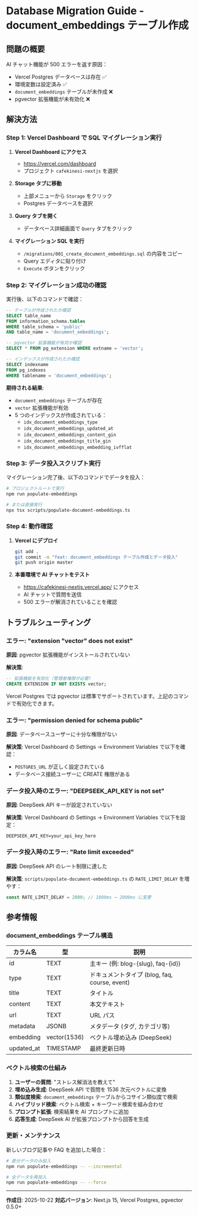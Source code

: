 # Database Migration Guide - document_embeddings テーブル作成

## 問題の概要
AI チャット機能が 500 エラーを返す原因：
- Vercel Postgres データベースは存在 ✅
- 環境変数は設定済み ✅
- `document_embeddings` テーブルが未作成 ❌
- pgvector 拡張機能が未有効化 ❌

## 解決方法

### Step 1: Vercel Dashboard で SQL マイグレーション実行

1. **Vercel Dashboard にアクセス**
   - https://vercel.com/dashboard
   - プロジェクト `cafekinesi-nextjs` を選択

2. **Storage タブに移動**
   - 上部メニューから `Storage` をクリック
   - Postgres データベースを選択

3. **Query タブを開く**
   - データベース詳細画面で `Query` タブをクリック

4. **マイグレーション SQL を実行**
   - `/migrations/001_create_document_embeddings.sql` の内容をコピー
   - Query エディタに貼り付け
   - `Execute` ボタンをクリック

### Step 2: マイグレーション成功の確認

実行後、以下のコマンドで確認：

```sql
-- テーブルが作成されたか確認
SELECT table_name
FROM information_schema.tables
WHERE table_schema = 'public'
AND table_name = 'document_embeddings';

-- pgvector 拡張機能が有効か確認
SELECT * FROM pg_extension WHERE extname = 'vector';

-- インデックスが作成されたか確認
SELECT indexname
FROM pg_indexes
WHERE tablename = 'document_embeddings';
```

**期待される結果**:
- `document_embeddings` テーブルが存在
- `vector` 拡張機能が有効
- 5 つのインデックスが作成されている：
  - `idx_document_embeddings_type`
  - `idx_document_embeddings_updated_at`
  - `idx_document_embeddings_content_gin`
  - `idx_document_embeddings_title_gin`
  - `idx_document_embeddings_embedding_ivfflat`

### Step 3: データ投入スクリプト実行

マイグレーション完了後、以下のコマンドでデータを投入：

```bash
# プロジェクトルートで実行
npm run populate-embeddings

# または直接実行
npx tsx scripts/populate-document-embeddings.ts
```

### Step 4: 動作確認

1. **Vercel にデプロイ**
   ```bash
   git add .
   git commit -m "feat: document_embeddings テーブル作成とデータ投入"
   git push origin master
   ```

2. **本番環境で AI チャットをテスト**
   - https://cafekinesi-nextjs.vercel.app/ にアクセス
   - AI チャットで質問を送信
   - 500 エラーが解消されていることを確認

## トラブルシューティング

### エラー: "extension \"vector\" does not exist"

**原因**: pgvector 拡張機能がインストールされていない

**解決策**:
```sql
-- 拡張機能を有効化（管理者権限が必要）
CREATE EXTENSION IF NOT EXISTS vector;
```

Vercel Postgres では pgvector は標準でサポートされています。上記のコマンドで有効化できます。

### エラー: "permission denied for schema public"

**原因**: データベースユーザーに十分な権限がない

**解決策**: Vercel Dashboard の Settings → Environment Variables で以下を確認：
- `POSTGRES_URL` が正しく設定されている
- データベース接続ユーザーに CREATE 権限がある

### データ投入時のエラー: "DEEPSEEK_API_KEY is not set"

**原因**: DeepSeek API キーが設定されていない

**解決策**: Vercel Dashboard の Settings → Environment Variables で以下を設定：
```
DEEPSEEK_API_KEY=your_api_key_here
```

### データ投入時のエラー: "Rate limit exceeded"

**原因**: DeepSeek API のレート制限に達した

**解決策**: `scripts/populate-document-embeddings.ts` の `RATE_LIMIT_DELAY` を増やす：
```typescript
const RATE_LIMIT_DELAY = 2000; // 1000ms → 2000ms に変更
```

## 参考情報

### document_embeddings テーブル構造

| カラム名 | 型 | 説明 |
|---------|---|------|
| id | TEXT | 主キー (例: blog-{slug}, faq-{id}) |
| type | TEXT | ドキュメントタイプ (blog, faq, course, event) |
| title | TEXT | タイトル |
| content | TEXT | 本文テキスト |
| url | TEXT | URL パス |
| metadata | JSONB | メタデータ (タグ, カテゴリ等) |
| embedding | vector(1536) | ベクトル埋め込み (DeepSeek) |
| updated_at | TIMESTAMP | 最終更新日時 |

### ベクトル検索の仕組み

1. **ユーザーの質問**: "ストレス解消法を教えて"
2. **埋め込み生成**: DeepSeek API で質問を 1536 次元ベクトルに変換
3. **類似度検索**: `document_embeddings` テーブルからコサイン類似度で検索
4. **ハイブリッド検索**: ベクトル検索 + キーワード検索を組み合わせ
5. **プロンプト拡張**: 検索結果を AI プロンプトに追加
6. **応答生成**: DeepSeek AI が拡張プロンプトから回答を生成

### 更新・メンテナンス

新しいブログ記事や FAQ を追加した場合：
```bash
# 差分データのみ投入
npm run populate-embeddings -- --incremental

# 全データを再投入
npm run populate-embeddings -- --force
```

---

**作成日**: 2025-10-22
**対応バージョン**: Next.js 15, Vercel Postgres, pgvector 0.5.0+
